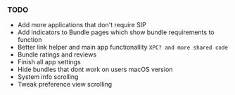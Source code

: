 ### TODO

- Add more applications that don't require SIP
- Add indicators to Bundle pages which show bundle requirements to function
- Better link helper and main app functionallity `XPC? and more shared code`
- Bundle ratings and reviews
- Finish all app settings
- Hide bundles that dont work on users macOS version
- System info scrolling
- Tweak preference view scrolling
